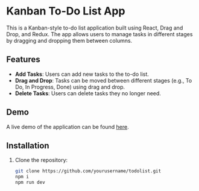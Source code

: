 # Kanban To-Do List App

This is a Kanban-style to-do list application built using React, Drag and Drop, and Redux. The app allows users to manage tasks in different stages by dragging and dropping them between columns.

## Features

- **Add Tasks**: Users can add new tasks to the to-do list.
- **Drag and Drop**: Tasks can be moved between different stages (e.g., To Do, In Progress, Done) using drag and drop.
- **Delete Tasks**: Users can delete tasks they no longer need.

## Demo

A live demo of the application can be found [here](https://6683f4d8d47200554a068385--poetic-jalebi-434035.netlify.app/).

## Installation

1. Clone the repository:
   ```sh
   git clone https://github.com/yourusername/todolist.git
   npm i
   npm run dev
